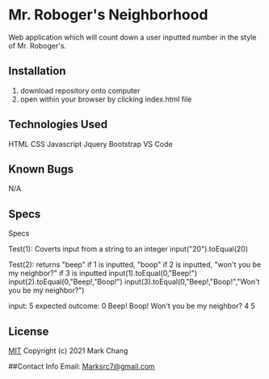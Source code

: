 # Mr. Roboger's Neighborhood

Web application which will count down a user inputted number in the style of Mr. Roboger's. 

## Installation

1. download repository onto computer
2. open within your browser by clicking index.html file

## Technologies Used

HTML
CSS
Javascript
Jquery
Bootstrap
VS Code

## Known Bugs

N/A

## Specs
Specs

Test(1): Coverts input from a string to an integer
input("20").toEqual(20)

Test(2): returns "beep" if 1 is inputted, "boop" if 2 is inputted, "won't you be my neighbor?" if 3 is inputted
input(1).toEqual(0,"Beep!")
input(2).toEqual(0,"Beep!,"Boop!")
input(3).toEqual(0,"Beep!,"Boop!","Won't you be my neighbor?")

input: 5
expected outcome: 
0
Beep!
Boop!
Won't you be my neighbor?
4
5

## License
[MIT](https://choosealicense.com/licenses/mit/)
Copyright (c) 2021 Mark Chang

##Contact Info
Email: Marksrc7@gmail.com


